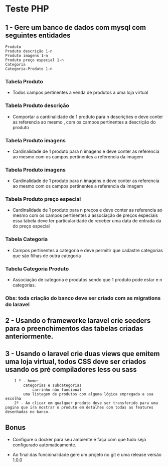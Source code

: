 # Teste PHP

## 1 - Gere um banco de dados com mysql com seguintes entidades
    Produto 
    Produto descrição 1-n 
    Produto imagens 1-n
    Produto preço especial 1-n
    Categoria
    Categoria-Produto 1-n

### Tabela Produto 
- Todos campos pertinentes a venda de produtos a uma loja virtual

### Tabela Produto descrição
- Comportar a cardinalidade de 1 produto para n descrições e deve conter as referencia ao mesmo , com os campos pertinentes a descrição do produto

### Tabela Produto imagens
- Cardinalidade de 1 produto para n imagens e deve conter as referencia ao mesmo com os campos pertinentes a referencia da imagem

### Tabela Produto imagens
- Cardinalidade de 1 produto para n imagens e deve conter as referencia ao mesmo com os campos pertinentes a referencia da imagem

### Tabela Produto preço especial
- Cardinalidade de 1 produto para n preços e deve conter as referencia ao mesmo com os campos pertinentes a associação de preços especiais essa tabela deve ter particularidade de receber uma data de entrada da do preço especial 

### Tabela Categoria
- Campos pertinentes a categoria e deve permitir que cadastre categorias que são filhas de outra categoria 

### Tabela Categoria Produto
- Associação de categoria e produtos sendo que 1 produto pode estar e n categorias.

### Obs: toda criação do banco deve ser criado com as migrations do laravel




## 2 - Usando o frameworke laravel crie seeders para o preenchimentos das tabelas criadas anteriormente.


## 3 - Usando o laravel crie duas views que emitem uma loja virtual, todos CSS deve ser criados usando os pré compiladores less ou sass

        1 º - home:
            categorias e subcategorias
                carrinho não funcional
            uma listagem de produtos com alguma lógica empregada a sua escolha 
        2º - Ao clicar em qualquer produto deve ser transferido para uma pagina que ira mostrar o produto em detalhes com todas as features desenhadas no banco. 

## Bonus 

- Configure o docker para seu ambiente e faça com que tudo seja configurado automaticamente.

- Ao final das funcionalidade gere um projeto no git e uma release versão 1.0.0
